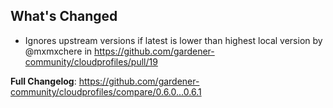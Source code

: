## What's Changed
* Ignores upstream versions if latest is lower than highest local version by @mxmxchere in https://github.com/gardener-community/cloudprofiles/pull/19


**Full Changelog**: https://github.com/gardener-community/cloudprofiles/compare/0.6.0...0.6.1